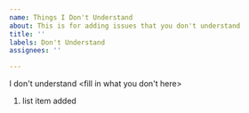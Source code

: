```yaml
---
name: Things I Don't Understand
about: This is for adding issues that you don't understand
title: ''
labels: Don't Understand
assignees: ''

---
```


I don't understand <fill in what you don't here>
1. list item added
